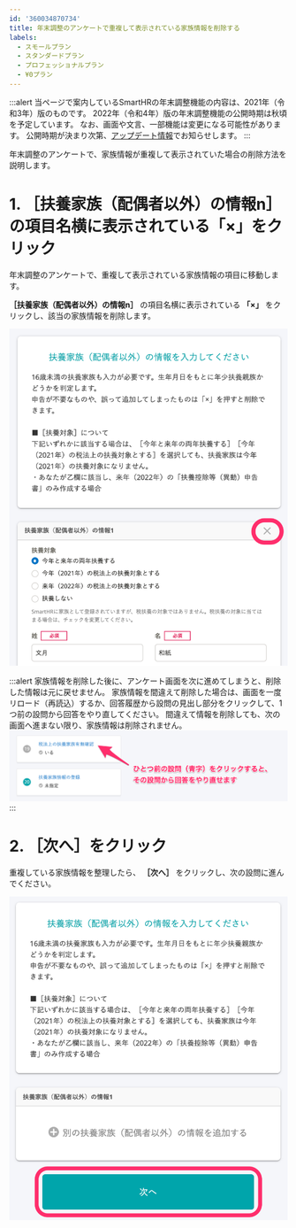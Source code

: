```yaml
---
id: '360034870734'
title: 年末調整のアンケートで重複して表示されている家族情報を削除する
labels:
  - スモールプラン
  - スタンダードプラン
  - プロフェッショナルプラン
  - ¥0プラン
---
```

:::alert
当ページで案内しているSmartHRの年末調整機能の内容は、2021年（令和3年）版のものです。
2022年（令和4年）版の年末調整機能の公開時期は秋頃を予定しています。
なお、画面や文言、一部機能は変更になる可能性があります。
公開時期が決まり次第、[アップデート情報](https://smarthr.jp/update%E2%80%9D)でお知らせします。
:::

年末調整のアンケートで、家族情報が重複して表示されていた場合の削除方法を説明します。

# 1\. ［扶養家族（配偶者以外）の情報n］の項目名横に表示されている「×」をクリック

年末調整のアンケートで、重複して表示されている家族情報の項目に移動します。

 **［扶養家族（配偶者以外）の情報n］** の項目名横に表示されている **「×」** をクリックし、該当の家族情報を削除します。

![](./00________SmartHR____________.png)

:::alert
家族情報を削除した後に、アンケート画面を次に進めてしまうと、削除した情報は元に戻せません。
家族情報を間違えて削除した場合は、画面を一度リロード（再読込）するか、回答履歴から設問の見出し部分をクリックして、1つ前の設問から回答をやり直してください。
間違えて情報を削除しても、次の画面へ進まない限り、家族情報は削除されません。
![](./01________SmartHR____________.png)
:::

# 2\. ［次へ］をクリック

重複している家族情報を整理したら、 **［次へ］** をクリックし、次の設問に進んでください。

![](./02________SmartHR____________.png)
